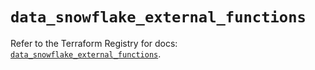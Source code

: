 # `data_snowflake_external_functions`

Refer to the Terraform Registry for docs: [`data_snowflake_external_functions`](https://registry.terraform.io/providers/snowflakedb/snowflake/2.2.0/docs/data-sources/external_functions).
